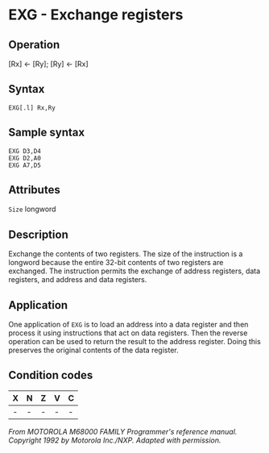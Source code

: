# EXG - Exchange registers

## Operation
[Rx] ← [Ry]; [Ry] ← [Rx]

## Syntax
```assembly
EXG[.l] Rx,Ry
```

## Sample syntax
```assembly
EXG D3,D4
EXG D2,A0
EXG A7,D5
```

## Attributes
`Size` longword

## Description
Exchange the contents of two registers. The size of the instruction is a longword because the entire 32-bit contents of two registers are exchanged. The instruction permits the exchange of address registers, data registers, and address and data registers.

## Application
One application of `EXG` is to load an address into a data register and then process it using instructions that act on data registers. Then the reverse operation can be used to return the result to the address register. Doing this preserves the original contents of the data register.

## Condition codes
|X|N|Z|V|C|
|--|--|--|--|--|
|-|-|-|-|-|

*From MOTOROLA M68000 FAMILY Programmer's reference manual. Copyright 1992 by Motorola Inc./NXP. Adapted with permission.*